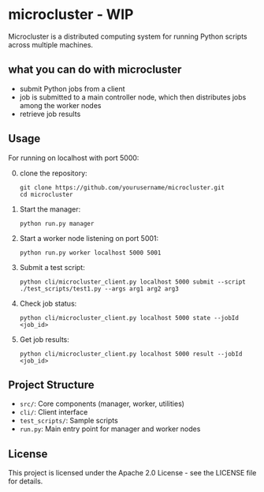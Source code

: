 # microcluster - WIP

Microcluster is a distributed computing system for running Python scripts across multiple machines.

## what you can do with microcluster

- submit Python jobs from a client
- job is submitted to a main controller node, which then distributes jobs among the worker nodes
- retrieve job results


## Usage

For running on localhost with port 5000:

0. clone the repository:
   ```
   git clone https://github.com/yourusername/microcluster.git
   cd microcluster
   ```

1. Start the manager:
   ```
   python run.py manager
   ```

2. Start a worker node listening on port 5001:
   ```
   python run.py worker localhost 5000 5001
   ```

3. Submit a test script:
   ```
   python cli/microcluster_client.py localhost 5000 submit --script ./test_scripts/test1.py --args arg1 arg2 arg3
   ```

4. Check job status:
   ```
   python cli/microcluster_client.py localhost 5000 state --jobId <job_id>
   ```

5. Get job results:
   ```
   python cli/microcluster_client.py localhost 5000 result --jobId <job_id>
   ```

## Project Structure

- `src/`: Core components (manager, worker, utilities)
- `cli/`: Client interface
- `test_scripts/`: Sample scripts
- `run.py`: Main entry point for manager and worker nodes

## License

This project is licensed under the Apache 2.0 License - see the LICENSE file for details.
